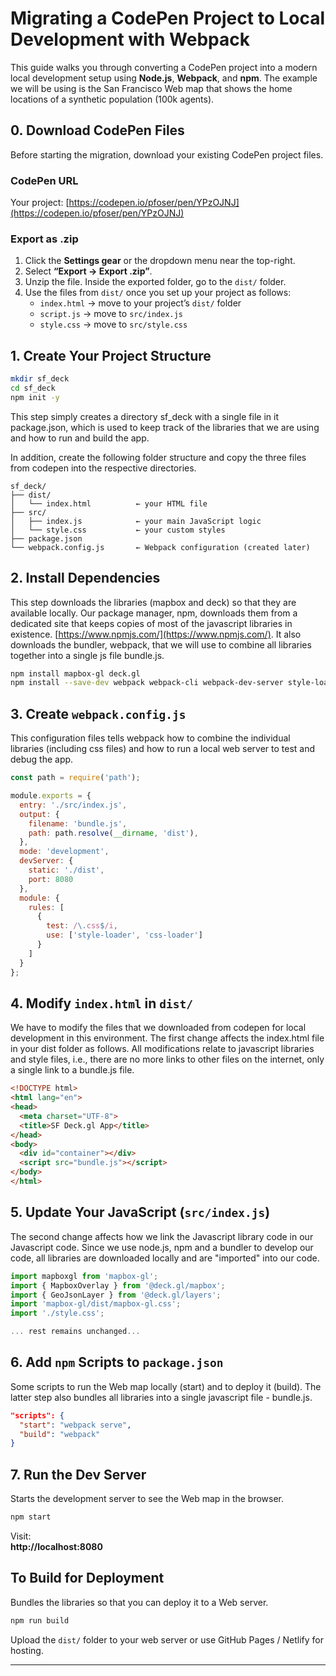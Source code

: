 # Migrating a CodePen Project to Local Development with Webpack

This guide walks you through converting a CodePen project into a modern local development setup using **Node.js**, **Webpack**, and **npm**.
The example we will be using is the San Francisco Web map that shows the home locations of a synthetic population (100k agents).

## 0. Download CodePen Files

Before starting the migration, download your existing CodePen project files.

### CodePen URL

Your project: [https://codepen.io/pfoser/pen/YPzOJNJ](https://codepen.io/pfoser/pen/YPzOJNJ)

### Export as .zip

1. Click the **Settings gear** or the dropdown menu near the top-right.
2. Select **“Export → Export .zip”**.
3. Unzip the file. Inside the exported folder, go to the `dist/` folder.
4. Use the files from `dist/` once you set up your project as follows:
   - `index.html` → move to your project’s `dist/` folder
   - `script.js` → move to `src/index.js`
   - `style.css` → move to `src/style.css`

## 1. Create Your Project Structure

```bash
mkdir sf_deck
cd sf_deck
npm init -y
```
This step simply creates a directory sf_deck with a single file in it package.json, which is used to keep track of the libraries that we are using and how to run and build the app.

In addition, create the following folder structure and copy the three files from codepen into the respective directories.

```
sf_deck/
├── dist/
│   └── index.html          ← your HTML file
├── src/
│   ├── index.js            ← your main JavaScript logic
│   └── style.css           ← your custom styles
├── package.json
└── webpack.config.js       ← Webpack configuration (created later)
```


## 2. Install Dependencies

This step downloads the libraries (mapbox and deck) so that they are available locally. Our package manager, npm, downloads them from a dedicated site that keeps copies of most of the javascript libraries in existence. [https://www.npmjs.com/](https://www.npmjs.com/). It also downloads the bundler, webpack, that we will use to combine all libraries together into a single js file bundle.js. 

```bash
npm install mapbox-gl deck.gl
npm install --save-dev webpack webpack-cli webpack-dev-server style-loader css-loader
```


## 3. Create `webpack.config.js`

This configuration files tells webpack how to combine the individual libraries (including css files) and how to run a local web server to test and debug the app.

```js
const path = require('path');

module.exports = {
  entry: './src/index.js',
  output: {
    filename: 'bundle.js',
    path: path.resolve(__dirname, 'dist'),
  },
  mode: 'development',
  devServer: {
    static: './dist',
    port: 8080
  },
  module: {
    rules: [
      {
        test: /\.css$/i,
        use: ['style-loader', 'css-loader']
      }
    ]
  }
};
```

## 4. Modify `index.html` in `dist/`

We have to modify the files that we downloaded from codepen for local development in this environment. The first change affects the index.html file in your dist folder as follows. All modifications relate to javascript libraries and style files, i.e., there are no more links to other files on the internet, only a single link to a bundle.js file.

```html
<!DOCTYPE html>
<html lang="en">
<head>
  <meta charset="UTF-8">
  <title>SF Deck.gl App</title>
</head>
<body>
  <div id="container"></div>
  <script src="bundle.js"></script>
</body>
</html>
```

## 5. Update Your JavaScript (`src/index.js`)

The second change affects how we link the Javascript library code in our Javascript code. Since we use node.js, npm and a bundler to develop our code, all libraries are downloaded locally and are "imported" into our code. 

```js
import mapboxgl from 'mapbox-gl';
import { MapboxOverlay } from '@deck.gl/mapbox';
import { GeoJsonLayer } from '@deck.gl/layers';
import 'mapbox-gl/dist/mapbox-gl.css';
import './style.css';

... rest remains unchanged...
```

## 6. Add `npm` Scripts to `package.json`

Some scripts to run the Web map locally (start) and to deploy it (build). The latter step also bundles all libraries into a single javascript file - bundle.js.

```json
"scripts": {
  "start": "webpack serve",
  "build": "webpack"
}
```


## 7. Run the Dev Server

Starts the development server to see the Web map in the browser.

```bash
npm start
```

Visit:  
**http://localhost:8080**


## To Build for Deployment

Bundles the libraries so that you can deploy it to a Web server. 

```bash
npm run build
```

Upload the `dist/` folder to your web server or use GitHub Pages / Netlify for hosting.

---
